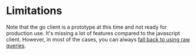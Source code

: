 # Limitations

Note that the go client is a prototype at this time and not ready for production use. It's missing a lot of features compared to the javascript client. However, in most of the cases, you can always [fall back to using raw queries](./09-raw.md).
